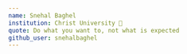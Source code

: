 ```yaml
---
name: Snehal Baghel
institution: Christ University 🚩
quote: Do what you want to, not what is expected
github_user: snehalbaghel
---
```

